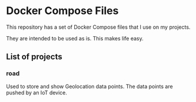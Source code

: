 # Docker Compose Files

This repository has a set of Docker Compose files that I use on my projects.

They are intended to be used as is. This makes life easy.

## List of projects

### **road**

Used to store and show Geolocation data points. The data points are pushed by an IoT device.
